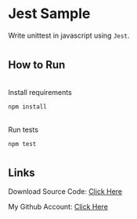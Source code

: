 # Jest Sample

Write unittest in javascript using `Jest`.

#

## How to Run

<br>
Install requirements

```
npm install
```

<br>
Run tests

```
npm test
```

#

## Links

Download Source Code: [Click Here](https://github.com/dori-dev/jest-sample/archive/refs/heads/master.zip)

My Github Account: [Click Here](https://github.com/dori-dev/)

